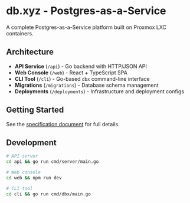 # db.xyz - Postgres-as-a-Service

A complete Postgres-as-a-Service platform built on Proxmox LXC containers.

## Architecture

- **API Service** (`/api`) - Go backend with HTTP/JSON API
- **Web Console** (`/web`) - React + TypeScript SPA 
- **CLI Tool** (`/cli`) - Go-based `dbx` command-line interface
- **Migrations** (`/migrations`) - Database schema management
- **Deployments** (`/deployments`) - Infrastructure and deployment configs

## Getting Started

See the [specification document](./db_xyz_paa_s_spec_v_0.md) for full details.

## Development

```bash
# API server
cd api && go run cmd/server/main.go

# Web console  
cd web && npm run dev

# CLI tool
cd cli && go run cmd/dbx/main.go
```